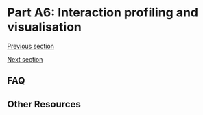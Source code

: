 
# Part A6: Interaction profiling and visualisation

[Previous section](A5_PLACEMENT.md)

[Next section](A7_CHEMINFORMATICS.md)


## FAQ


## Other Resources
